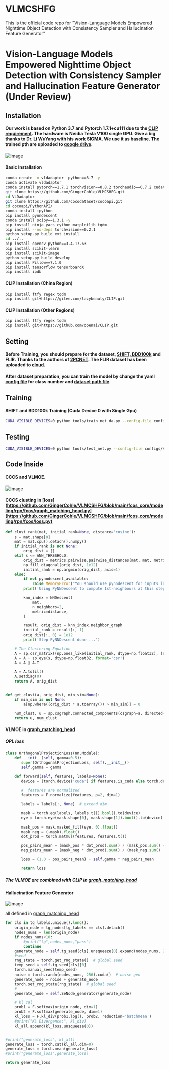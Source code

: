 # VLMCSHFG
This is the official code repo for "Vision-Language Models Empowered Nighttime Object Detection  with Consistency Sampler and Hallucination Feature Generator"
# Vision-Language Models Empowered Nighttime Object Detection  with Consistency Sampler and Hallucination Feature Generator (Under Review)



## Installation

####  Our work is based on Python 3.7 and Pytorch 1.7.1+cu111 due to the  [CLIP requirement](https://github.com/openai/CLIP). The hardware is Nvidia Tesla V100 single GPU. Give a big thanks to Dr. Li WuYang with his work [SIGMA](https://github.com/CityU-AIM-Group/SIGMA). We use it as baseline. The trained pth are  uploaded to [google drive](https://drive.google.com/drive/folders/1pMiPDe1If7rssy6332jL6lu_MAzy8UXo?usp=drive_link).
![image](https://github.com/user-attachments/assets/9d9c40fc-6f68-4742-a9e1-3af3512f473c)

#### Basic Installation

```bash
conda create -n vldadaptor  python==3.7 -y
conda activate vldadaptor
conda install pytorch==1.7.1 torchvision==0.8.2 torchaudio==0.7.2 cudatoolkit=10.2 -c pytorch
git clone https://github.com/GingerCohle/VLMCSHFG.git
cd VLDadaptor
git clone https://github.com/cocodataset/cocoapi.git
cd cocoapi/PythonAPI/
conda install ipython
pip install pynndescent
conda install scipy==1.3.1 -y
pip install ninja yacs cython matplotlib tqdm 
pip install --no-deps torchvision==0.2.1 
python setup.py build_ext install
cd ../..
pip install opencv-python==3.4.17.63
pip install scikit-learn
pip install scikit-image
python setup.py build develop
pip install Pillow==7.1.0
pip install tensorflow tensorboardX
pip install ipdb
```

#### CLIP Installation (China Region)

```bash
pip install ftfy regex tqdm
pip install git+https://gitee.com/lazybeauty/CLIP.git
```

#### CLIP Installation (Other Regions)

```bash
pip install ftfy regex tqdm
pip install git+https://github.com/openai/CLIP.git
```

## Setting

#### Before Training, you should prepare for the dataset, [SHIFT, BDD100k](https://www.dropbox.com/scl/fo/258uzp6i0dz17zsj234r6/h?rlkey=kb6brfk1oqc1ddsa3ulz8v9ei&e=1&dl=0) and FLIR. Thanks to the authors of [2PCNET](https://github.com/mecarill/2pcnet). The FLIR dataset has been uploaded to [cloud]().

#### After dataset preparation, you can train the model by change the yaml [config file](https://github.com/GingerCohle/VLMCSHFG/blob/main/configs/VLMCSHFG/vlmcshfg_res50_cityscapace_to_foggy.yaml#L53) for class number and [dataset path file](https://github.com/GingerCohle/VLMCSHFG/blob/main/fcos_core/config/paths_catalog.py#L99).

## Training

#### SHIFT and BDD100k Training (Cuda Device 0 with Single Gpu)

```bash
CUDA_VISIBLE_DEVICES=0 python tools/train_net_da.py --config-file configs/VLMCSHFG/vlmcshfg_res50_cityscapace_to_foggy.yaml
```

## Testing

```bash
CUDA_VISIBLE_DEVICES=0 python tools/test_net.py --config-file configs/VLMCSHFG/vlmcshfg_res50_cityscapace_to_foggy.yaml MODEL.WEIGHT $model path$
```

## Code Inside

#### CCCS and VLMOE.
![image](https://github.com/user-attachments/assets/bdf611ee-637b-40d0-92d9-dd4bd3a26f19)



#### CCCS clusting in  [loss](https://github.com/GingerCohle/VLMCSHFG/blob/main/fcos_core/modeling/rpn/fcos/graph_matching_head.py](https://github.com/GingerCohle/VLMCSHFG/blob/main/fcos_core/modeling/rpn/fcos/loss.py) 


```python
def clust_rank(mat, initial_rank=None, distance='cosine'):
    s = mat.shape[0]
    mat = mat.cpu().detach().numpy()
    if initial_rank is not None:
        orig_dist = []
    elif s <= ANN_THRESHOLD:
        orig_dist = metrics.pairwise.pairwise_distances(mat, mat, metric=distance)
        np.fill_diagonal(orig_dist, 1e12)
        initial_rank = np.argmin(orig_dist, axis=1)
    else:
        if not pynndescent_available:
            raise MemoryError("You should use pynndescent for inputs larger than {} samples.".format(ANN_THRESHOLD))
        print('Using PyNNDescent to compute 1st-neighbours at this step ...')

        knn_index = NNDescent(
            mat,
            n_neighbors=2,
            metric=distance,
        )

        result, orig_dist = knn_index.neighbor_graph
        initial_rank = result[:, 1]
        orig_dist[:, 0] = 1e12
        print('Step PyNNDescent done ...')

    # The Clustering Equation
    A = sp.csr_matrix((np.ones_like(initial_rank, dtype=np.float32), (np.arange(0, s), initial_rank)), shape=(s, s))
    A = A + sp.eye(s, dtype=np.float32, format='csr')
    A = A @ A.T

    A = A.tolil()
    A.setdiag(0)
    return A, orig_dist


def get_clust(a, orig_dist, min_sim=None):
    if min_sim is not None:
        a[np.where((orig_dist * a.toarray()) > min_sim)] = 0

    num_clust, u = sp.csgraph.connected_components(csgraph=a, directed=True, connection='weak', return_labels=True)
    return u, num_clust
```

#### VLMOE in  [graph_matching_head](https://github.com/GingerCohle/VLMCSHFG/blob/main/fcos_core/modeling/rpn/fcos/graph_matching_head.py) 

##### OPL loss

```python
class OrthogonalProjectionLoss(nn.Module):
    def __init__(self, gamma=0.5):
       super(OrthogonalProjectionLoss, self).__init__()
       self.gamma = gamma

    def forward(self, features, labels=None):
       device = (torch.device('cuda') if features.is_cuda else torch.device('cpu'))

       #  features are normalized
       features = F.normalize(features, p=2, dim=1)

       labels = labels[:, None]  # extend dim

       mask = torch.eq(labels, labels.t()).bool().to(device)
       eye = torch.eye(mask.shape[0], mask.shape[1]).bool().to(device)

       mask_pos = mask.masked_fill(eye, 0).float()
       mask_neg = (~mask).float()
       dot_prod = torch.matmul(features, features.t())

       pos_pairs_mean = (mask_pos * dot_prod).sum() / (mask_pos.sum() + 1e-6)
       neg_pairs_mean = (mask_neg * dot_prod).sum() / (mask_neg.sum() + 1e-6)  # TODO: removed abs

       loss = (1.0 - pos_pairs_mean) + self.gamma * neg_pairs_mean

       return loss
```

##### The VLMOE are combined with CLIP in  [graph_matching_head](https://github.com/GingerCohle/VLMCSHFG/blob/main/fcos_core/modeling/rpn/fcos/graph_matching_head.py) 




#### Hallucination Feature Generator
![image](https://github.com/user-attachments/assets/2b4d6f3d-a748-4125-bb8f-ade0dd1285fc)

 all defined in [graph_matching_head](https://github.com/GingerCohle/VLMCSHFG/blob/main/fcos_core/modeling/rpn/fcos/graph_matching_head.py) 

```python
for cls in tg_labels.unique().long():
    origin_node = tg_nodes[tg_labels == cls].detach()
    nodes_nums = len(origin_node)
    if nodes_nums<10:
        #print("tg",nodes_nums,"pass")
        continue
    generate_node = self.tg_seed[cls].unsqueeze(0).expand(nodes_nums, 256)
    #seed
    rng_state = torch.get_rng_state()  # global seed
    temp_seed = self.tg_seed[cls][0]  
    torch.manual_seed(temp_seed)
    noise = torch.randn(nodes_nums, 256).cuda()  # noise gen
    generate_node = noise + generate_node
    torch.set_rng_state(rng_state)  # global seed
    #
    generate_node = self.SeNode_generator(generate_node)

    # kl cal
    prob1 = F.softmax(origin_node, dim=1)
    prob2 = F.softmax(generate_node, dim=1)
    kl_loss = F.kl_div(prob1.log(), prob2, reduction='batchmean')
    #print("KL Divergence:", kl_div)
    kl_all.append(kl_loss.unsqueeze(0))


#print("generate_loss", kl_all)
generate_loss = torch.cat(kl_all,dim=0)
generate_loss = torch.mean(generate_loss)
#print("generate_loss",generate_loss)

return generate_loss
```

